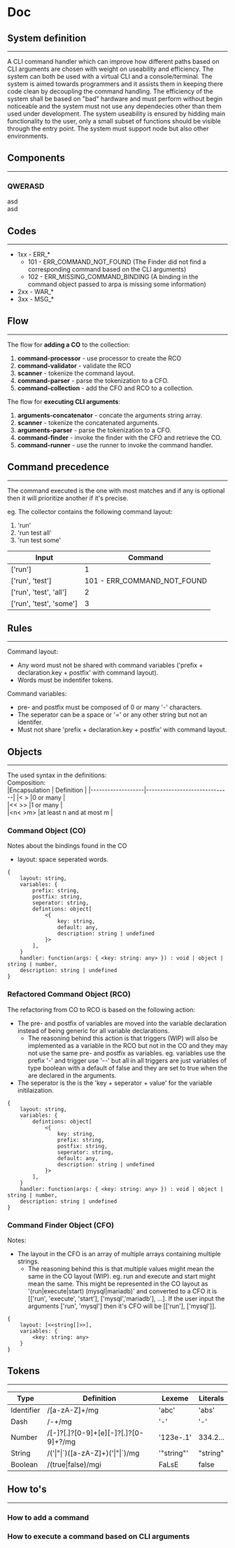 # Doc

## System definition
---
A CLI command handler which can improve how different paths based on CLI arguments are chosen with weight on useability and efficiency. The system can both be used with a virtual CLI and a console/terminal. The system is aimed towards programmers and it assists them in keeping there code clean by decoupling the command handling. The efficiency of the system shall be based on "bad" hardware and must perform without begin noticeable and the system must not use any dependecies other than them used under development. The system useability is ensured by hidding main functionality to the user, only a small subset of functions should be visible through the entry point. The system must support node but also other environments.

## Components
---

### QWERASD
asd  
asd  


## Codes
---
 * 1xx - ERR_*
   * 101 - ERR_COMMAND_NOT_FOUND (The Finder did not find a corresponding command based on the CLI arguments)
   * 102 - ERR_MISSING_COMMAND_BINDING (A binding in the command object passed to arpa is missing some information)
 * 2xx - WAR_*
 * 3xx - MSG_*

## Flow
---
The flow for **adding a CO** to the collection:  
 1. **command-processor** - use processor to create the RCO
 2. **command-validator** - validate the RCO
 3. **scanner** - tokenize the command layout.
 4. **command-parser** - parse the tokenization to a CFO.
 5. **command-collection** - add the CFO and RCO to a collection.

The flow for **executing CLI arguments**:  
 1. **arguments-concatenator** - concate the arguments string array.
 2. **scanner** - tokenize the concatenated arguments.
 3. **arguments-parser** - parse the tokenization to a CFO.
 4. **command-finder** - invoke the finder with the CFO and retrieve the CO.
 5. **command-runner** - use the runner to invoke the command handler.

## Command precedence
---
The command executed is the one with most matches and if any is optional then it will prioritize another if it's precise.

eg. The collector contains the following command layout:
 1. 'run'   
 2. 'run test all'  
 3. 'run test some'  

|Input                  |Command                    |
|-----------------------|---------------------------|
|['run']                |1                          |
|['run', 'test']        |101 - ERR_COMMAND_NOT_FOUND|
|['run', 'test', 'all'] |2                          |
|['run', 'test', 'some']|3                          |

## Rules
---
Command layout:  
 * Any word must not be shared with command variables ('prefix + declaration.key + postfix' with command layout).
 * Words must be indentifer tokens.

Command variables:  
 * pre- and postfix must be composed of 0 or many '-' characters.
 * The seperator can be a space or '=' or any other string but not an identifer.
 * Must not share 'prefix + declaration.key + postfix' with command layout.

## Objects
---
The used syntax in the definitions:  
Composition:  
|Encapsulation      | Definition                   |
|-------------------|------------------------------|
|< >                |0 or many                     |  
|<< >>              |1 or many                     |  
|<n< >m>            |at least n and at most m      |  

### Command Object (CO)
Notes about the bindings found in the CO
 * layout: space seperated words.

```
{
    layout: string,
    variables: {
        prefix: string,
        postfix: string,
        seperator: string,
        defintions: object[
            <{
                key: string,
                default: any,
                description: string | undefined
            }>
        ],
    }
    handler: function(args: { <key: string: any> }) : void | object | string | number,
    description: string | undefined
}
```

### Refactored Command Object (RCO)
The refactoring from CO to RCO is based on the following action:  
 * The pre- and postfix of variables are moved into the variable declaration instead of being generic for all variable declarations. 
   * The reasoning behind this action is that triggers (WIP) will also be implemented as a variable in the RCO but not in the CO and they may not use the same pre- and postfix as variables. eg. variables use the prefix '-' and trigger use '--' but all in all triggers are just variables of type boolean with a default of false and they are set to true when the are declared in the arguments.
* The seperator is the is the 'key + seperator + value' for the variable initilaization.

```
{
    layout: string,
    variables: {
        defintions: object[
            <{
                key: string,
                prefix: string,
                postfix: string,
                seperator: string,
                default: any,
                description: string | undefined
            }>
        ],
    }
    handler: function(args: { <key: string: any> }) : void | object | string | number,
    description: string | undefined
}
```

### Command Finder Object (CFO)
Notes:  
 * The layout in the CFO is an array of multiple arrays containing multiple strings.
   * The reasoning behind this is that multiple values might mean the same in the CO layout (WIP). eg. run and execute and start might mean the same. This might be represented in the CO layout as '(run|execute|start) (mysql|mariadb)' and converted to a CFO it is [['run', 'execute', 'start'], ['mysql','mariadb'], ...]. If the user input the arguments ['run', 'mysql'] then it's CFO will be [['run'], ['mysql']].

```
{
    layout: [<<string[]>>],
    variables: {
        <key: string: any>
    }
}
```

## Tokens
---
|Type      |Definition                             |Lexeme    |Literals|
|----------|---------------------------------------|----------|--------|
|Identifier|/[a-zA-Z]+/mg                          |'abc'     |'abs'   |
|Dash      |/-+/mg                                 |'-'       |'-'     |
|Number    |/[-]?[.]?[0-9]+[e][-]?[.]?[0-9]+?/mg   |'123e-.1' |334.2...|
|String    |/('\|"\|\`)([a-zA-Z]+)('\|"\|`)/mg     |'"string"'|"string"|
|Boolean   |/(true\|false)/mgi                     |FaLsE     |false   |

## How to's
---
### How to add a command
### How to execute a command based on CLI arguments